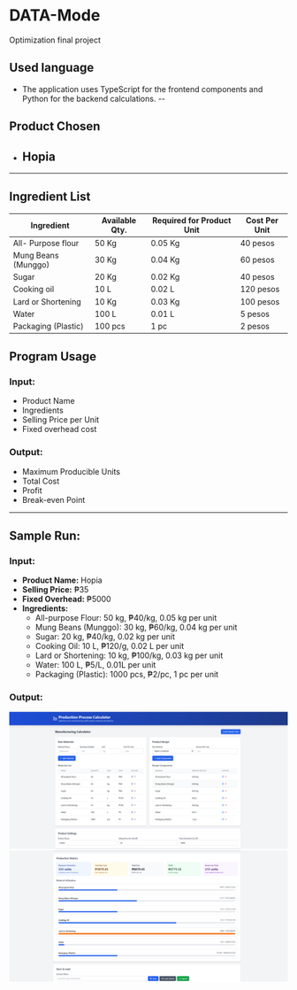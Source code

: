 # DATA-Mode
Optimization final project

## Used language
- The application uses TypeScript for the frontend components and Python for the backend  calculations.
--

## Product Chosen
- ## **Hopia**
---
## Ingredient List

|Ingredient          |Available Qty. |Required for Product Unit |Cost Per Unit |
|--------------------|---------------|--------------------------|--------------|
|All- Purpose flour  |  50 Kg        |  0.05 Kg                 | 40 pesos     |
|Mung Beans (Munggo) |  30 Kg        |  0.04 Kg                 | 60 pesos     |
|Sugar               |  20 Kg        |  0.02 Kg                 | 40 pesos     |
|Cooking oil         |  10 L         |  0.02 L                  | 120 pesos    |
|Lard or Shortening  |  10 Kg        |  0.03 Kg                 | 100 pesos    |
|Water               |  100 L        |  0.01 L                  | 5 pesos      |
|Packaging (Plastic) |  100 pcs      |  1 pc                    | 2 pesos      |

## Program Usage

### Input:
- Product Name
- Ingredients
- Selling Price per Unit
- Fixed overhead cost

### Output:
- Maximum Producible Units
- Total Cost
- Profit
- Break-even Point

---
## Sample Run:
### Input:
- **Product Name:** Hopia 
- **Selling Price:** ₱35  
- **Fixed Overhead:** ₱5000  
- **Ingredients:**
  - All-purpose Flour: 50 kg, ₱40/kg, 0.05 kg per unit  
  - Mung Beans (Munggo): 30 kg, ₱60/kg, 0.04 kg per unit 
  - Sugar: 20 kg, ₱40/kg, 0.02 kg per unit  
  - Cooking Oil: 10 L, ₱120/g, 0.02 L per unit  
  - Lard or Shortening: 10 kg, ₱100/kg, 0.03 kg per unit  
  - Water: 100 L, ₱5/L, 0.01L per unit 
  - Packaging (Plastic): 1000 pcs, ₱2/pc, 1 pc per unit

 ### Output:

![Result Screenshot](/Sample1/s1.png)
![Result Screenshot](/Sample1/s1.2.png)

      

